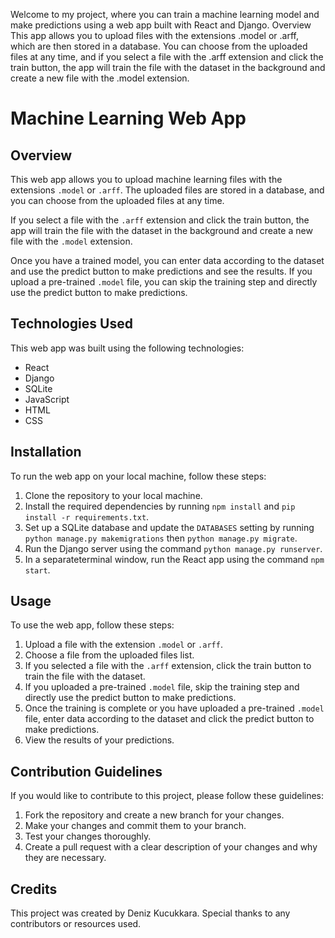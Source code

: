 Welcome to my project, where you can train a machine learning model and make predictions using a web app built with React and Django.
Overview
This app allows you to upload files with the extensions .model or .arff, which are then stored in a database. You can choose from the uploaded files at any time, and if you select a file with the .arff extension and click the train button, the app will train the file with the dataset in the background and create a new file with the .model extension.

# Machine Learning Web App

## Overview

This web app allows you to upload machine learning files with the extensions `.model` or `.arff`. The uploaded files are stored in a database, and you can choose from the uploaded files at any time.

If you select a file with the `.arff` extension and click the train button, the app will train the file with the dataset in the background and create a new file with the `.model` extension.

Once you have a trained model, you can enter data according to the dataset and use the predict button to make predictions and see the results. If you upload a pre-trained `.model` file, you can skip the training step and directly use the predict button to make predictions.

## Technologies Used

This web app was built using the following technologies:

- React
- Django
- SQLite
- JavaScript
- HTML
- CSS

## Installation

To run the web app on your local machine, follow these steps:

1. Clone the repository to your local machine.
2. Install the required dependencies by running `npm install` and `pip install -r requirements.txt`.
3. Set up a SQLite database and update the `DATABASES` setting by running `python manage.py makemigrations` then `python manage.py migrate`.
4. Run the Django server using the command `python manage.py runserver`.
5. In a separateterminal window, run the React app using the command `npm start`.

## Usage

To use the web app, follow these steps:

1. Upload a file with the extension `.model` or `.arff`.
2. Choose a file from the uploaded files list.
3. If you selected a file with the `.arff` extension, click the train button to train the file with the dataset.
4. If you uploaded a pre-trained `.model` file, skip the training step and directly use the predict button to make predictions.
5. Once the training is complete or you have uploaded a pre-trained `.model` file, enter data according to the dataset and click the predict button to make predictions.
6. View the results of your predictions.

## Contribution Guidelines

If you would like to contribute to this project, please follow these guidelines:

1. Fork the repository and create a new branch for your changes.
2. Make your changes and commit them to your branch.
3. Test your changes thoroughly.
4. Create a pull request with a clear description of your changes and why they are necessary.

## Credits

This project was created by Deniz Kucukkara. Special thanks to any contributors or resources used.
